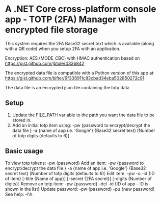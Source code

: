 # A .NET Core cross-platform console app - TOTP (2FA) Manager with encrypted file storage #

This system requires the 2FA Base32 secret text which is available (along with a QR code) when you setup 2FA with an application.

Encryption: AES (MODE_CBC) with HMAC authentication based on https://gist.github.com/jbtule/4336842

The encrypted data file is compatible with a Python version of this app at: https://gist.github.com/bifter/9f336911c83cbad34eba502850272c91

The data file is an encrypted json file containing the totp data

## Setup ##
1. Update the FILE_PATH variable to the path you want the data file to be stored in.
2. Add an initial totp item using: -pw {password to encrypt/decrypt the data file } -a {name of app i.e. 'Google'} {Base32 secret text} [Number of totp digits (defaults to 6)]

## Basic usage ##
To view totp tokens: -pw {password}
Add an item: -pw {password to encrypt/decrypt the data file } -a {name of app i.e. 'Google'} {Base32 secret text} [Number of totp digits (defaults to 6)]
Edit item: -pw -u -id {ID of item} [-title {Name of app}] [-secret {2FA secret}] [-digits {Number of digits}]
Remove an totp item: -pw {password} -del -id {ID of app - ID is shown in the list}
Update password: -pw {password} -pu {new password}
See help: -hh


